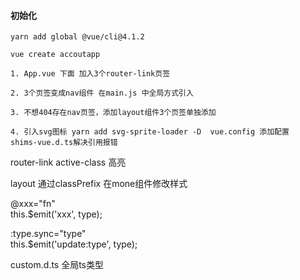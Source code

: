 #### 初始化
```
yarn add global @vue/cli@4.1.2

vue create accoutapp

1. App.vue 下面 加入3个router-link页签

2. 3个页签变成nav组件 在main.js 中全局方式引入

3. 不想404存在nav页签，添加layout组件3个页签单独添加

4. 引入svg图标 yarn add svg-sprite-loader -D  vue.config 添加配置
shims-vue.d.ts解决引用报错

```




router-link active-class 高亮

layout 通过classPrefix 在mone组件修改样式

            
@xxx="fn"  
this.$emit('xxx', type);

:type.sync="type"  
this.$emit('update:type', type);


custom.d.ts  全局ts类型